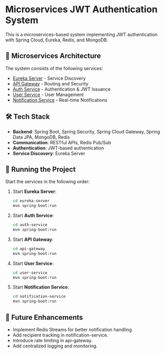 # Microservices JWT Authentication System

This is a microservices-based system implementing JWT authentication with Spring Cloud, Eureka, Redis, and MongoDB.

## 🔗 Microservices Architecture
The system consists of the following services:
- [Eureka Server](./eureka-server/README.md) - Service Discovery
- [API Gateway](./api-gateway/README.md) - Routing and Security
- [Auth Service](./auth-service/README.md) - Authentication & JWT Issuance
- [User Service](./user-service/README.md) - User Management
- [Notification Service](./notification-service/README.md) - Real-time Notifications

## 🛠️ Tech Stack
- **Backend**: Spring Boot, Spring Security, Spring Cloud Gateway, Spring Data JPA, MongoDB, Redis
- **Communication**: RESTful APIs, Redis Pub/Sub
- **Authentication**: JWT-based authentication
- **Service Discovery**: Eureka Server

## 📌 Running the Project
Start the services in the following order:

1. Start **Eureka Server**:
   ```bash
   cd eureka-server
   mvn spring-boot:run
   ```
2. Start **Auth Service**:
   ```bash
   cd auth-service
   mvn spring-boot:run
   ```
3. Start **API Gateway**:
   ```bash
   cd api-gateway
   mvn spring-boot:run
   ```
4. Start **User Service**:
   ```bash
   cd user-service
   mvn spring-boot:run
   ```
5. Start **Notification Service**:
   ```bash
   cd notification-service
   mvn spring-boot:run
   ```
## 📌 Future Enhancements
- Implement Redis Streams for better notification handling.
- Add recipient tracking in notification-service.
- Introduce rate limiting in api-gateway.
- Add centralized logging and monitoring.
